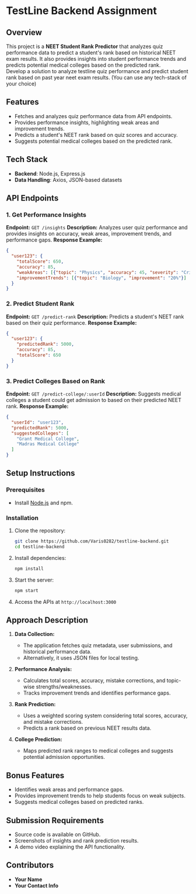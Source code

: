 # TestLine Backend Assignment

## Overview
This project is a **NEET Student Rank Predictor** that analyzes quiz performance data to predict a student's rank based on historical NEET exam results. It also provides insights into student performance trends and predicts potential medical colleges based on the predicted rank.
<br>
Develop a solution to analyze testline quiz performance and predict student rank based on past year neet exam results. (You can use any tech-stack of your choice)

## Features
- Fetches and analyzes quiz performance data from API endpoints.
- Provides performance insights, highlighting weak areas and improvement trends.
- Predicts a student's NEET rank based on quiz scores and accuracy.
- Suggests potential medical colleges based on the predicted rank.

## Tech Stack
- **Backend**: Node.js, Express.js
- **Data Handling**: Axios, JSON-based datasets

## API Endpoints
### 1. Get Performance Insights
**Endpoint:** `GET /insights`
**Description:** Analyzes user quiz performance and provides insights on accuracy, weak areas, improvement trends, and performance gaps.
**Response Example:**
```json
{
  "user123": {
    "totalScore": 650,
    "accuracy": 85,
    "weakAreas": [{"topic": "Physics", "accuracy": 45, "severity": "Critical"}],
    "improvementTrends": [{"topic": "Biology", "improvement": "20%"}]
  }
}
```

### 2. Predict Student Rank
**Endpoint:** `GET /predict-rank`
**Description:** Predicts a student's NEET rank based on their quiz performance.
**Response Example:**
```json
{
  "user123": {
    "predictedRank": 5000,
    "accuracy": 85,
    "totalScore": 650
  }
}
```

### 3. Predict Colleges Based on Rank
**Endpoint:** `GET /predict-college/:userId`
**Description:** Suggests medical colleges a student could get admission to based on their predicted NEET rank.
**Response Example:**
```json
{
  "userId": "user123",
  "predictedRank": 5000,
  "suggestedColleges": [
    "Grant Medical College",
    "Madras Medical College"
  ]
}
```

## Setup Instructions
### Prerequisites
- Install [Node.js](https://nodejs.org/) and npm.

### Installation
1. Clone the repository:
   ```sh
   git clone https://github.com/Varis0282/testline-backend.git
   cd testline-backend
   ```
2. Install dependencies:
   ```sh
   npm install
   ```
3. Start the server:
   ```sh
   npm start
   ```
4. Access the APIs at `http://localhost:3000`

## Approach Description
1. **Data Collection:**
   - The application fetches quiz metadata, user submissions, and historical performance data.
   - Alternatively, it uses JSON files for local testing.

2. **Performance Analysis:**
   - Calculates total scores, accuracy, mistake corrections, and topic-wise strengths/weaknesses.
   - Tracks improvement trends and identifies performance gaps.

3. **Rank Prediction:**
   - Uses a weighted scoring system considering total scores, accuracy, and mistake corrections.
   - Predicts a rank based on previous NEET results data.

4. **College Prediction:**
   - Maps predicted rank ranges to medical colleges and suggests potential admission opportunities.

## Bonus Features
- Identifies weak areas and performance gaps.
- Provides improvement trends to help students focus on weak subjects.
- Suggests medical colleges based on predicted ranks.

## Submission Requirements
- Source code is available on GitHub.
- Screenshots of insights and rank prediction results.
- A demo video explaining the API functionality.

## Contributors
- **Your Name**
- **Your Contact Info**

